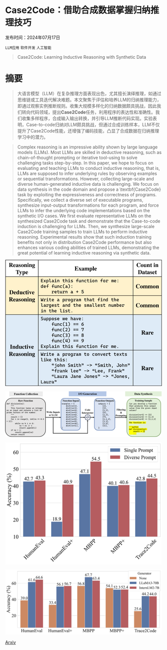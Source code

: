 # Case2Code：借助合成数据掌握归纳推理技巧

发布时间：2024年07月17日

`LLM应用` `软件开发` `人工智能`

> Case2Code: Learning Inductive Reasoning with Synthetic Data

# 摘要

> 大语言模型（LLM）在复杂推理方面表现出色，尤其擅长演绎推理，如通过思维链或工具迭代解决难题。本文聚焦于评估和培养LLM的归纳推理能力，即通过观察实例推断规则。收集大规模多样化的归纳数据颇具挑战，因此我们转向代码领域，提出**Case2Code**任务，利用程序的表达性和准确性。我们收集多样程序，合成输入输出转换，并引导LLM推断代码实现。实验表明，Case-to-code归纳对LLM颇具挑战，但通过合成训练样本，LLM不仅提升了Case2Code性能，还增强了编码技能，凸显了合成数据在归纳推理学习中的潜力。

> Complex reasoning is an impressive ability shown by large language models (LLMs). Most LLMs are skilled in deductive reasoning, such as chain-of-thought prompting or iterative tool-using to solve challenging tasks step-by-step. In this paper, we hope to focus on evaluating and teaching LLMs to conduct inductive reasoning, that is, LLMs are supposed to infer underlying rules by observing examples or sequential transformations. However, collecting large-scale and diverse human-generated inductive data is challenging. We focus on data synthesis in the code domain and propose a \textbf{Case2Code} task by exploiting the expressiveness and correctness of programs. Specifically, we collect a diverse set of executable programs, synthesize input-output transformations for each program, and force LLMs to infer the underlying code implementations based on the synthetic I/O cases. We first evaluate representative LLMs on the synthesized Case2Code task and demonstrate that the Case-to-code induction is challenging for LLMs. Then, we synthesize large-scale Case2Code training samples to train LLMs to perform inductive reasoning. Experimental results show that such induction training benefits not only in distribution Case2Code performance but also enhances various coding abilities of trained LLMs, demonstrating the great potential of learning inductive reasoning via synthetic data.

![Case2Code：借助合成数据掌握归纳推理技巧](../../../paper_images/2407.12504/x1.png)

![Case2Code：借助合成数据掌握归纳推理技巧](../../../paper_images/2407.12504/x2.png)

![Case2Code：借助合成数据掌握归纳推理技巧](../../../paper_images/2407.12504/x3.png)

![Case2Code：借助合成数据掌握归纳推理技巧](../../../paper_images/2407.12504/x4.png)

[Arxiv](https://arxiv.org/abs/2407.12504)
